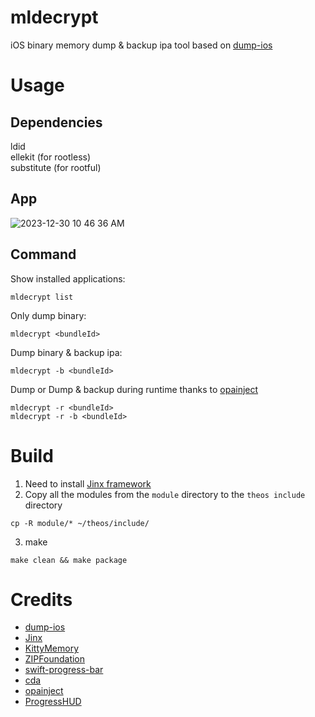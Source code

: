 # mldecrypt
iOS binary memory dump & backup ipa tool based on  [dump-ios](https://codeshare.frida.re/@lichao890427/dump-ios/)

# Usage

## Dependencies
ldid<br> 
ellekit (for rootless)<br>
substitute (for rootful)

## App
![2023-12-30 10 46 36 AM](https://github.com/hackcatml/mldecrypt/assets/75507443/77dbc58e-a7f6-4282-8a9c-df18119b8053)

## Command
Show installed applications:
```
mldecrypt list
```

Only dump binary:
```
mldecrypt <bundleId>
```

Dump binary & backup ipa:
```
mldecrypt -b <bundleId>
```

Dump or Dump & backup during runtime thanks to [opainject](https://github.com/opa334/opainject)
```
mldecrypt -r <bundleId>
mldecrypt -r -b <bundleId>
```

# Build
1. Need to install [Jinx framework](https://github.com/Paisseon/Jinx)<br>
2. Copy all the modules from the `module` directory to the `theos include` directory
```
cp -R module/* ~/theos/include/
```
3. make
```
make clean && make package
```

# Credits
- [dump-ios](https://codeshare.frida.re/@lichao890427/dump-ios/)
- [Jinx](https://github.com/Paisseon/Jinx)
- [KittyMemory](https://github.com/MJx0/KittyMemory)
- [ZIPFoundation](https://github.com/weichsel/ZIPFoundation)
- [swift-progress-bar](https://github.com/nsscreencast/469-swift-command-line-progress-bar)
- [cda](https://github.com/ay-kay/cda)
- [opainject](https://github.com/opa334/opainject)
- [ProgressHUD](https://github.com/relatedcode/ProgressHUD)
